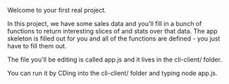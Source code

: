 Welcome to your first real project.

In this project, we have some sales data and you'll fill in a bunch of functions to return interesting slices of and stats over that data. The app skeleton is filled out for you and all of the functions are defined - you just have to fill them out.

The file you'll be editing is called app.js and it lives in the cli-client/ folder.

You can run it by CDing into the cli-client/ folder and typing node app.js.